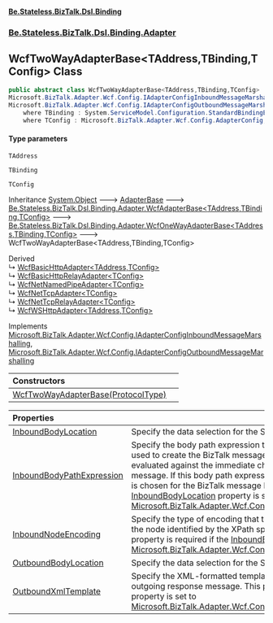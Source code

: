#### [Be.Stateless.BizTalk.Dsl.Binding](README.md 'README')
### [Be.Stateless.BizTalk.Dsl.Binding.Adapter](Be.Stateless.BizTalk.Dsl.Binding.Adapter.md 'Be.Stateless.BizTalk.Dsl.Binding.Adapter')

## WcfTwoWayAdapterBase<TAddress,TBinding,TConfig> Class

```csharp
public abstract class WcfTwoWayAdapterBase<TAddress,TBinding,TConfig> : Be.Stateless.BizTalk.Dsl.Binding.Adapter.WcfOneWayAdapterBase<TAddress, TBinding, TConfig>,
Microsoft.BizTalk.Adapter.Wcf.Config.IAdapterConfigInboundMessageMarshalling,
Microsoft.BizTalk.Adapter.Wcf.Config.IAdapterConfigOutboundMessageMarshalling
    where TBinding : System.ServiceModel.Configuration.StandardBindingElement, new()
    where TConfig : Microsoft.BizTalk.Adapter.Wcf.Config.AdapterConfig, Microsoft.BizTalk.Adapter.Wcf.Config.IAdapterConfigAddress, Microsoft.BizTalk.Adapter.Wcf.Config.IAdapterConfigIdentity, Microsoft.BizTalk.Adapter.Wcf.Config.IAdapterConfigInboundMessageMarshalling, Microsoft.BizTalk.Adapter.Wcf.Config.IAdapterConfigOutboundMessageMarshalling, Microsoft.BizTalk.Adapter.Wcf.Config.IAdapterConfigTimeouts, new()
```
#### Type parameters

<a name='Be.Stateless.BizTalk.Dsl.Binding.Adapter.WcfTwoWayAdapterBase_TAddress,TBinding,TConfig_.TAddress'></a>

`TAddress`

<a name='Be.Stateless.BizTalk.Dsl.Binding.Adapter.WcfTwoWayAdapterBase_TAddress,TBinding,TConfig_.TBinding'></a>

`TBinding`

<a name='Be.Stateless.BizTalk.Dsl.Binding.Adapter.WcfTwoWayAdapterBase_TAddress,TBinding,TConfig_.TConfig'></a>

`TConfig`

Inheritance [System.Object](https://docs.microsoft.com/en-us/dotnet/api/System.Object 'System.Object') &#129106; [AdapterBase](AdapterBase.md 'Be.Stateless.BizTalk.Dsl.Binding.Adapter.AdapterBase') &#129106; [Be.Stateless.BizTalk.Dsl.Binding.Adapter.WcfAdapterBase&lt;](WcfAdapterBase_TAddress,TBinding,TConfig_.md 'Be.Stateless.BizTalk.Dsl.Binding.Adapter.WcfAdapterBase<TAddress,TBinding,TConfig>')[TAddress](WcfTwoWayAdapterBase_TAddress,TBinding,TConfig_.md#Be.Stateless.BizTalk.Dsl.Binding.Adapter.WcfTwoWayAdapterBase_TAddress,TBinding,TConfig_.TAddress 'Be.Stateless.BizTalk.Dsl.Binding.Adapter.WcfTwoWayAdapterBase<TAddress,TBinding,TConfig>.TAddress')[,](WcfAdapterBase_TAddress,TBinding,TConfig_.md 'Be.Stateless.BizTalk.Dsl.Binding.Adapter.WcfAdapterBase<TAddress,TBinding,TConfig>')[TBinding](WcfTwoWayAdapterBase_TAddress,TBinding,TConfig_.md#Be.Stateless.BizTalk.Dsl.Binding.Adapter.WcfTwoWayAdapterBase_TAddress,TBinding,TConfig_.TBinding 'Be.Stateless.BizTalk.Dsl.Binding.Adapter.WcfTwoWayAdapterBase<TAddress,TBinding,TConfig>.TBinding')[,](WcfAdapterBase_TAddress,TBinding,TConfig_.md 'Be.Stateless.BizTalk.Dsl.Binding.Adapter.WcfAdapterBase<TAddress,TBinding,TConfig>')[TConfig](WcfTwoWayAdapterBase_TAddress,TBinding,TConfig_.md#Be.Stateless.BizTalk.Dsl.Binding.Adapter.WcfTwoWayAdapterBase_TAddress,TBinding,TConfig_.TConfig 'Be.Stateless.BizTalk.Dsl.Binding.Adapter.WcfTwoWayAdapterBase<TAddress,TBinding,TConfig>.TConfig')[&gt;](WcfAdapterBase_TAddress,TBinding,TConfig_.md 'Be.Stateless.BizTalk.Dsl.Binding.Adapter.WcfAdapterBase<TAddress,TBinding,TConfig>') &#129106; [Be.Stateless.BizTalk.Dsl.Binding.Adapter.WcfOneWayAdapterBase&lt;](WcfOneWayAdapterBase_TAddress,TBinding,TConfig_.md 'Be.Stateless.BizTalk.Dsl.Binding.Adapter.WcfOneWayAdapterBase<TAddress,TBinding,TConfig>')[TAddress](WcfTwoWayAdapterBase_TAddress,TBinding,TConfig_.md#Be.Stateless.BizTalk.Dsl.Binding.Adapter.WcfTwoWayAdapterBase_TAddress,TBinding,TConfig_.TAddress 'Be.Stateless.BizTalk.Dsl.Binding.Adapter.WcfTwoWayAdapterBase<TAddress,TBinding,TConfig>.TAddress')[,](WcfOneWayAdapterBase_TAddress,TBinding,TConfig_.md 'Be.Stateless.BizTalk.Dsl.Binding.Adapter.WcfOneWayAdapterBase<TAddress,TBinding,TConfig>')[TBinding](WcfTwoWayAdapterBase_TAddress,TBinding,TConfig_.md#Be.Stateless.BizTalk.Dsl.Binding.Adapter.WcfTwoWayAdapterBase_TAddress,TBinding,TConfig_.TBinding 'Be.Stateless.BizTalk.Dsl.Binding.Adapter.WcfTwoWayAdapterBase<TAddress,TBinding,TConfig>.TBinding')[,](WcfOneWayAdapterBase_TAddress,TBinding,TConfig_.md 'Be.Stateless.BizTalk.Dsl.Binding.Adapter.WcfOneWayAdapterBase<TAddress,TBinding,TConfig>')[TConfig](WcfTwoWayAdapterBase_TAddress,TBinding,TConfig_.md#Be.Stateless.BizTalk.Dsl.Binding.Adapter.WcfTwoWayAdapterBase_TAddress,TBinding,TConfig_.TConfig 'Be.Stateless.BizTalk.Dsl.Binding.Adapter.WcfTwoWayAdapterBase<TAddress,TBinding,TConfig>.TConfig')[&gt;](WcfOneWayAdapterBase_TAddress,TBinding,TConfig_.md 'Be.Stateless.BizTalk.Dsl.Binding.Adapter.WcfOneWayAdapterBase<TAddress,TBinding,TConfig>') &#129106; WcfTwoWayAdapterBase<TAddress,TBinding,TConfig>

Derived  
&#8627; [WcfBasicHttpAdapter&lt;TAddress,TConfig&gt;](WcfBasicHttpAdapter_TAddress,TConfig_.md 'Be.Stateless.BizTalk.Dsl.Binding.Adapter.WcfBasicHttpAdapter<TAddress,TConfig>')  
&#8627; [WcfBasicHttpRelayAdapter&lt;TConfig&gt;](WcfBasicHttpRelayAdapter_TConfig_.md 'Be.Stateless.BizTalk.Dsl.Binding.Adapter.WcfBasicHttpRelayAdapter<TConfig>')  
&#8627; [WcfNetNamedPipeAdapter&lt;TConfig&gt;](WcfNetNamedPipeAdapter_TConfig_.md 'Be.Stateless.BizTalk.Dsl.Binding.Adapter.WcfNetNamedPipeAdapter<TConfig>')  
&#8627; [WcfNetTcpAdapter&lt;TConfig&gt;](WcfNetTcpAdapter_TConfig_.md 'Be.Stateless.BizTalk.Dsl.Binding.Adapter.WcfNetTcpAdapter<TConfig>')  
&#8627; [WcfNetTcpRelayAdapter&lt;TConfig&gt;](WcfNetTcpRelayAdapter_TConfig_.md 'Be.Stateless.BizTalk.Dsl.Binding.Adapter.WcfNetTcpRelayAdapter<TConfig>')  
&#8627; [WcfWSHttpAdapter&lt;TAddress,TConfig&gt;](WcfWSHttpAdapter_TAddress,TConfig_.md 'Be.Stateless.BizTalk.Dsl.Binding.Adapter.WcfWSHttpAdapter<TAddress,TConfig>')

Implements [Microsoft.BizTalk.Adapter.Wcf.Config.IAdapterConfigInboundMessageMarshalling](https://docs.microsoft.com/en-us/dotnet/api/Microsoft.BizTalk.Adapter.Wcf.Config.IAdapterConfigInboundMessageMarshalling 'Microsoft.BizTalk.Adapter.Wcf.Config.IAdapterConfigInboundMessageMarshalling'), [Microsoft.BizTalk.Adapter.Wcf.Config.IAdapterConfigOutboundMessageMarshalling](https://docs.microsoft.com/en-us/dotnet/api/Microsoft.BizTalk.Adapter.Wcf.Config.IAdapterConfigOutboundMessageMarshalling 'Microsoft.BizTalk.Adapter.Wcf.Config.IAdapterConfigOutboundMessageMarshalling')

| Constructors | |
| :--- | :--- |
| [WcfTwoWayAdapterBase(ProtocolType)](WcfTwoWayAdapterBase_TAddress,TBinding,TConfig_.WcfTwoWayAdapterBase(ProtocolType).md 'Be.Stateless.BizTalk.Dsl.Binding.Adapter.WcfTwoWayAdapterBase<TAddress,TBinding,TConfig>.WcfTwoWayAdapterBase(Microsoft.BizTalk.Deployment.Binding.ProtocolType)') | |

| Properties | |
| :--- | :--- |
| [InboundBodyLocation](WcfTwoWayAdapterBase_TAddress,TBinding,TConfig_.InboundBodyLocation.md 'Be.Stateless.BizTalk.Dsl.Binding.Adapter.WcfTwoWayAdapterBase<TAddress,TBinding,TConfig>.InboundBodyLocation') | Specify the data selection for the SOAP Body element of incoming WCF messages. |
| [InboundBodyPathExpression](WcfTwoWayAdapterBase_TAddress,TBinding,TConfig_.InboundBodyPathExpression.md 'Be.Stateless.BizTalk.Dsl.Binding.Adapter.WcfTwoWayAdapterBase<TAddress,TBinding,TConfig>.InboundBodyPathExpression') | Specify the body path expression to identify a specific part of an incoming message used to create the BizTalk message body part. This body path expression is evaluated against the immediate child element of the SOAP Body node of an incoming message. If this body path expression returns more than one node, only the first node is chosen for the BizTalk message body part. This property is required if the [InboundBodyLocation](WcfTwoWayAdapterBase_TAddress,TBinding,TConfig_.InboundBodyLocation.md 'Be.Stateless.BizTalk.Dsl.Binding.Adapter.WcfTwoWayAdapterBase<TAddress,TBinding,TConfig>.InboundBodyLocation') property is set to [Microsoft.BizTalk.Adapter.Wcf.Config.InboundMessageBodySelection.UseBodyPath](https://docs.microsoft.com/en-us/dotnet/api/Microsoft.BizTalk.Adapter.Wcf.Config.InboundMessageBodySelection.UseBodyPath 'Microsoft.BizTalk.Adapter.Wcf.Config.InboundMessageBodySelection.UseBodyPath'). |
| [InboundNodeEncoding](WcfTwoWayAdapterBase_TAddress,TBinding,TConfig_.InboundNodeEncoding.md 'Be.Stateless.BizTalk.Dsl.Binding.Adapter.WcfTwoWayAdapterBase<TAddress,TBinding,TConfig>.InboundNodeEncoding') | Specify the type of encoding that the WCF-NetTcp send adapter uses to decode for the node identified by the XPath specified in [InboundBodyPathExpression](WcfTwoWayAdapterBase_TAddress,TBinding,TConfig_.InboundBodyPathExpression.md 'Be.Stateless.BizTalk.Dsl.Binding.Adapter.WcfTwoWayAdapterBase<TAddress,TBinding,TConfig>.InboundBodyPathExpression'). This property is required if the [InboundBodyLocation](WcfTwoWayAdapterBase_TAddress,TBinding,TConfig_.InboundBodyLocation.md 'Be.Stateless.BizTalk.Dsl.Binding.Adapter.WcfTwoWayAdapterBase<TAddress,TBinding,TConfig>.InboundBodyLocation') property is set to [Microsoft.BizTalk.Adapter.Wcf.Config.InboundMessageBodySelection.UseBodyPath](https://docs.microsoft.com/en-us/dotnet/api/Microsoft.BizTalk.Adapter.Wcf.Config.InboundMessageBodySelection.UseBodyPath 'Microsoft.BizTalk.Adapter.Wcf.Config.InboundMessageBodySelection.UseBodyPath'). |
| [OutboundBodyLocation](WcfTwoWayAdapterBase_TAddress,TBinding,TConfig_.OutboundBodyLocation.md 'Be.Stateless.BizTalk.Dsl.Binding.Adapter.WcfTwoWayAdapterBase<TAddress,TBinding,TConfig>.OutboundBodyLocation') | Specify the data selection for the SOAP Body element of outgoing WCF messages. |
| [OutboundXmlTemplate](WcfTwoWayAdapterBase_TAddress,TBinding,TConfig_.OutboundXmlTemplate.md 'Be.Stateless.BizTalk.Dsl.Binding.Adapter.WcfTwoWayAdapterBase<TAddress,TBinding,TConfig>.OutboundXmlTemplate') | Specify the XML-formatted template for the content of the SOAP Body element of an outgoing response message. This property is required if the [OutboundBodyLocation](WcfTwoWayAdapterBase_TAddress,TBinding,TConfig_.OutboundBodyLocation.md 'Be.Stateless.BizTalk.Dsl.Binding.Adapter.WcfTwoWayAdapterBase<TAddress,TBinding,TConfig>.OutboundBodyLocation') property is set to [Microsoft.BizTalk.Adapter.Wcf.Config.OutboundMessageBodySelection.UseTemplate](https://docs.microsoft.com/en-us/dotnet/api/Microsoft.BizTalk.Adapter.Wcf.Config.OutboundMessageBodySelection.UseTemplate 'Microsoft.BizTalk.Adapter.Wcf.Config.OutboundMessageBodySelection.UseTemplate'). |
